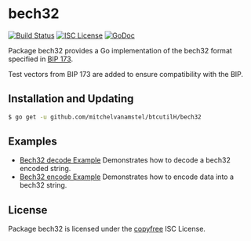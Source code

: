 bech32
==========

[![Build Status](http://img.shields.io/travis/martinboehm/btcutil.svg)](https://travis-ci.org/martinboehm/btcutil)
[![ISC License](http://img.shields.io/badge/license-ISC-blue.svg)](http://copyfree.org)
[![GoDoc](https://godoc.org/github.com/mitchelvanamstel/btcutilH/bech32?status.png)](http://godoc.org/github.com/mitchelvanamstel/btcutilH/bech32)

Package bech32 provides a Go implementation of the bech32 format specified in
[BIP 173](https://github.com/bitcoin/bips/blob/master/bip-0173.mediawiki).

Test vectors from BIP 173 are added to ensure compatibility with the BIP.

## Installation and Updating

```bash
$ go get -u github.com/mitchelvanamstel/btcutilH/bech32
```

## Examples

* [Bech32 decode Example](http://godoc.org/github.com/mitchelvanamstel/btcutilH/bech32#example-Bech32Decode)
  Demonstrates how to decode a bech32 encoded string.
* [Bech32 encode Example](http://godoc.org/github.com/mitchelvanamstel/btcutilH/bech32#example-BechEncode)
  Demonstrates how to encode data into a bech32 string.

## License

Package bech32 is licensed under the [copyfree](http://copyfree.org) ISC
License.
